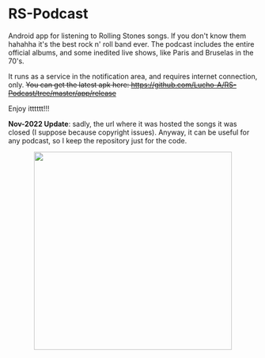 # RS-Podcast

Android app for listening to Rolling Stones songs. If you don't know them hahahha it's the best rock n' roll band ever. The podcast includes the entire official albums, and some inedited live shows, like Paris and Bruselas in the 70's.

It runs as a service in the notification area, and requires internet connection, only. ~~You can get the latest apk here: https://github.com/Lucho-A/RS-Podcast/tree/master/app/release~~

Enjoy itttttt!!!

__Nov-2022 Update__: sadly, the url where it was hosted the songs it was closed (I suppose because copyright issues). Anyway, it can be useful for any podcast, so I keep the repository just for the code. 

<p align="center">
<img height="400" src="https://user-images.githubusercontent.com/40904281/192660100-2e176bbc-e63b-45cf-b309-38559457fcec.png">
</p>

<p align="center">
</p>
